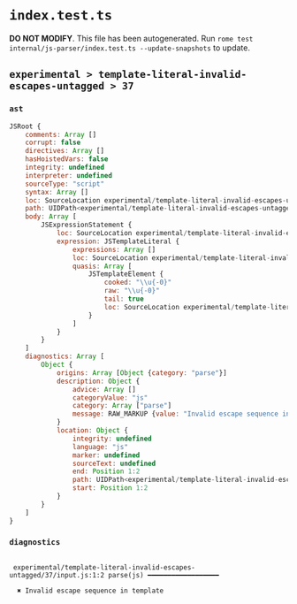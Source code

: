 # `index.test.ts`

**DO NOT MODIFY**. This file has been autogenerated. Run `rome test internal/js-parser/index.test.ts --update-snapshots` to update.

## `experimental > template-literal-invalid-escapes-untagged > 37`

### `ast`

```javascript
JSRoot {
	comments: Array []
	corrupt: false
	directives: Array []
	hasHoistedVars: false
	integrity: undefined
	interpreter: undefined
	sourceType: "script"
	syntax: Array []
	loc: SourceLocation experimental/template-literal-invalid-escapes-untagged/37/input.js 1:0-1:8
	path: UIDPath<experimental/template-literal-invalid-escapes-untagged/37/input.js>
	body: Array [
		JSExpressionStatement {
			loc: SourceLocation experimental/template-literal-invalid-escapes-untagged/37/input.js 1:0-1:8
			expression: JSTemplateLiteral {
				expressions: Array []
				loc: SourceLocation experimental/template-literal-invalid-escapes-untagged/37/input.js 1:0-1:8
				quasis: Array [
					JSTemplateElement {
						cooked: "\\u{-0}"
						raw: "\\u{-0}"
						tail: true
						loc: SourceLocation experimental/template-literal-invalid-escapes-untagged/37/input.js 1:1-1:7
					}
				]
			}
		}
	]
	diagnostics: Array [
		Object {
			origins: Array [Object {category: "parse"}]
			description: Object {
				advice: Array []
				categoryValue: "js"
				category: Array ["parse"]
				message: RAW_MARKUP {value: "Invalid escape sequence in template"}
			}
			location: Object {
				integrity: undefined
				language: "js"
				marker: undefined
				sourceText: undefined
				end: Position 1:2
				path: UIDPath<experimental/template-literal-invalid-escapes-untagged/37/input.js>
				start: Position 1:2
			}
		}
	]
}
```

### `diagnostics`

```

 experimental/template-literal-invalid-escapes-untagged/37/input.js:1:2 parse(js) ━━━━━━━━━━━━━━━━━━

  ✖ Invalid escape sequence in template


```
